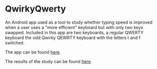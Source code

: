 # QwirkyQwerty

An Android app used as a tool to study whether typing speed is improved when a user uses a "more efficient" keyboard but with only two keys swapped. Included in this app are two keyboards, a regular QWERTY keyboard the odd Qwirky QEWRTY keyboard with the letters t and f switched. 

The app can be found [here](https://play.google.com/store/apps/details?id=com.blaisecalaycay.qwirkyqwerty).

The results of the study can be found [here](http://kelleytai.github.io/qwirky.pdf).
